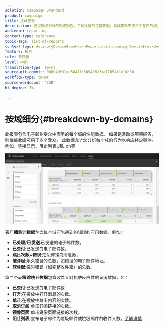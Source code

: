 ```yaml
---
solution: Campaign Standard
product: campaign
title: 按域细分
description: 通过按域划分的现成报告，了解投放的性能数据，具体取决于您每个客户的域。
audience: reporting
content-type: reference
topic-tags: list-of-reports
context-tags: deliveryDomainBreakdownReport,main;campaignDomainBreakdownReport,main;programDomainBreakdownReport,main
feature: 报告
role: 领导者
level: 中间
translation-type: tm+mt
source-git-commit: 088b49931ee5047fa6b949813ba17654b1e10d60
workflow-type: tm+mt
source-wordcount: '238'
ht-degree: 3%

---
```



# 按域细分{#breakdown-by-domains}

此报表包含电子邮件受众中表示的每个域的性能数据。 如果是活动或项目报告，则性能数据可用于多个受众。 此数据允许您分析每个域的行为以响应特定事件。 例如，链接显示、阻止列表URL on等

![](assets/delivery_reports_6.png)

表&#x200B;**广播统计数据**&#x200B;包含每个域可能遇到的错误的可用数据，例如：

* **已处理/已发送**:已发送的电子邮件数。
* **已交付**:已发送的电子邮件数。
* **跳出次数+错误**:无法传递的消息数。
* **硬弹起**:永久错误的总数，如错误的电子邮件地址。
* **软弹起**:临时错误（如完整收件箱）的总数。

第二个表&#x200B;**跟踪统计数据**&#x200B;包含收件人对投放反应性的可用数据，如：

* **已交付**:已发送的电子邮件数
* **打开**:在投放中打开消息的次数。
* **单击**:在投放中单击内容的次数。
* **取消订阅**:单击订阅链接的次数。
* **镜像页面**:单击镜像页面链接的次数。
* **阻止列表**:宣布电子邮件为垃圾邮件或垃圾邮件的收件人数。[了解详情](../../audiences/using/about-opt-in-and-opt-out-in-campaign.md)

